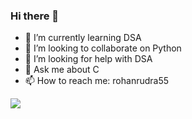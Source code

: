 ### Hi there 👋
<!--
**rohanrudra55/rohanrudra55** is a ✨ _special_ ✨ repository because its `README.md` (this file) appears on your GitHub profile.

- 🔭 I’m currently working on
-->
- 🌱 I’m currently learning DSA
- 👯 I’m looking to collaborate on Python
- 🤔 I’m looking for help with DSA
- 💬 Ask me about C
- 📫 How to reach me: rohanrudra55
<img src="https://github-readme-stats.vercel.app/api?username=rohanrudra55&&show_icons=true&title_color=ffffff&icon_color=bb2acf&text_color=daf7dc&bg_color=151515">
